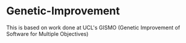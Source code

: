 # Genetic-Improvement
This is based on work done at UCL's GISMO (Genetic Improvement of Software for Multiple Objectives)
